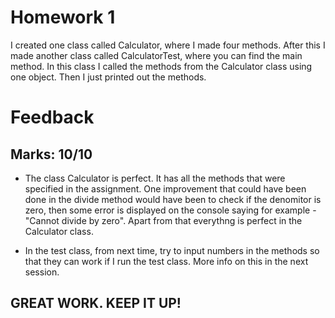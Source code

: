# Homework 1

I created one class called Calculator, where I made four methods. After this I made another class called CalculatorTest, where you can find the main method. In this class I called the methods from the Calculator class using one object. Then I just printed out the methods.


# Feedback

## Marks: 10/10
* The class Calculator is perfect. It has all the methods that were specified in the assignment. One improvement that could have been done in
  the divide method would have been to check if the denomitor is zero, then some error is displayed on the console saying for example -   
  "Cannot divide by zero". Apart from that everythng is perfect in the Calculator class.  
    
* In the test class, from next time, try to input numbers in the methods so that they can work if I run the test class.
  More info on this in the next session.
    
    
## GREAT WORK. KEEP IT UP!


